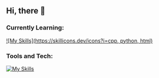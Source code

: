 ## Hi, there 👋

### Currently Learning: 
[![My Skills](https://skillicons.dev/icons?i=cpp, python, html)](https://skillicons.dev)

### Tools and Tech: 
[![My Skills](https://skillicons.dev/icons?i=notion,obsidian)](https://skillicons.dev)

